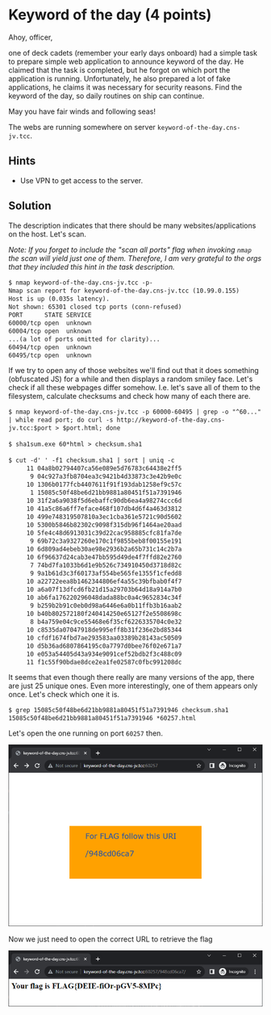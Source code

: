 # Keyword of the day (4 points)

Ahoy, officer,

one of deck cadets (remember your early days onboard) had a simple task to prepare simple web application to announce
keyword of the day. He claimed that the task is completed, but he forgot on which port the application is running.
Unfortunately, he also prepared a lot of fake applications, he claims it was necessary for security reasons. Find the
keyword of the day, so daily routines on ship can continue.

May you have fair winds and following seas!

The webs are running somewhere on server `keyword-of-the-day.cns-jv.tcc`.

## Hints

* Use VPN to get access to the server.

## Solution

The description indicates that there should be many websites/applications on the host. Let's scan.

_Note: If you forget to include the "scan all ports" flag when invoking `nmap` the scan will yield just one of them.
Therefore, I am very grateful to the orgs that they included this hint in the task description._

```console
$ nmap keyword-of-the-day.cns-jv.tcc -p-
Nmap scan report for keyword-of-the-day.cns-jv.tcc (10.99.0.155)
Host is up (0.035s latency).
Not shown: 65301 closed tcp ports (conn-refused)
PORT      STATE SERVICE
60000/tcp open  unknown
60004/tcp open  unknown
...(a lot of ports omitted for clarity)...
60494/tcp open  unknown
60495/tcp open  unknown
```

If we try to open any of those websites we'll find out that it does something (obfuscated JS) for a while and then
displays a random smiley face. Let's check if all these webpages differ somehow. I.e. let's save all of them to the
filesystem, calculate checksums and check how many of each there are.

```console
$ nmap keyword-of-the-day.cns-jv.tcc -p 60000-60495 | grep -o "^60..." | while read port; do curl -s http://keyword-of-the-day.cns-jv.tcc:$port > $port.html; done

$ sha1sum.exe 60*html > checksum.sha1

$ cut -d' ' -f1 checksum.sha1 | sort | uniq -c
     11 04a8b02794407ca56e089e5d76783c64438e2ff5
      9 04c927a3fb8704ea3c9421b4d33873c3e42b9e0c
     10 1306b0177fcb4407611f91f193dab1258ef9c57c
      1 15085c50f48be6d21bb9881a80451f51a7391946
     10 31f2a6a9038f5d6ebaffc90db6ea4a98274ccc6d
     10 41a5c86a6ff7eface468f107db4d6f4a463d3812
     10 499e748319507810a3ec1cba361e5721c90d5602
     10 5300b5846b82302c9098f315db96f1464ae20aad
     10 5fe4c48d6913031c39d22cac958885cfc81fa7de
      9 69b72c3a9327260e170c1f9855beb8f00155e191
     10 6d809ad4ebeb30ae98e2936b2a65b731c14c2b7a
     10 6f96637d24cab3e47bb595d49de4f7ffd82e2760
      7 74bd7fa1033b6d1e9b526c734910450d3718d82c
      9 9a1b61d3c3f60173af554be565fe1355f1cfedd8
     10 a22722eea8b1462344806ef4a55c39bfbab0f4f7
     10 a6a07f13dfcd6fb21d15a29703b64d18a914a7b0
     10 ab6fa176220296048dada88bc0a4c9652834c34f
      9 b259b2b91c0eb0d98a6446e6a0b11ffb3b16aab2
     10 b40b802572180f240414250e65127f2e5508698c
      8 b4a759e04c9ce55468e6f35cf6226335704c0e32
     10 c8535da07047918de995eff8b31f236e2bd85344
     10 cfdf1674fbd7ae293583aa03389b28143ac50509
     10 d5b36ad6807864195c0a7797d0bee76f02e671a7
     10 e053a54405d43a934e9091cef52bdb2f3c488c09
     11 f1c55f90bdae8dce2ea1fe02587c0fbc991208dc
```

It seems that even though there really are many versions of the app, there are just 25 unique ones. Even more
interestingly, one of them appears only once. Let's check which one it is.

```console
$ grep 15085c50f48be6d21bb9881a80451f51a7391946 checksum.sha1
15085c50f48be6d21bb9881a80451f51a7391946 *60257.html
```

Let's open the one running on port `60257` then.

![Flag location revealed](flag-location.png)

Now we just need to open the correct URL to retrieve the flag

![Flag revealed](flag.png)
